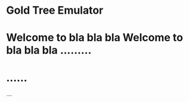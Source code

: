Gold Tree Emulator
==================
Welcome to bla bla bla
Welcome to bla bla bla
.........
==================
......
==================
....